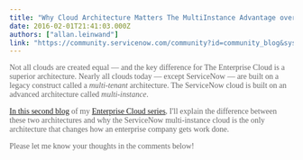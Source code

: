 ```yaml
---
title: "Why Cloud Architecture Matters The MultiInstance Advantage over MultiTenant"
date: 2016-02-01T21:41:03.000Z
authors: ["allan.leinwand"]
link: "https://community.servicenow.com/community?id=community_blog&sys_id=a59c2ee1dbd0dbc01dcaf3231f961988"
---
```

<p style="color: #666666; font-family: Montserrat;">Not all clouds are created equal — and the key difference for The Enterprise Cloud is a superior architecture. Nearly all clouds today — except ServiceNow — are built on a legacy construct called a <em>multi-tenant</em> architecture. The ServiceNow cloud is built on an advanced architecture called <em>multi-instance</em>.</p><p style="color: #666666; font-family: Montserrat;"></p><p style="color: #666666; font-family: Montserrat;"><a title="rvicematters.servicenow.com/why-cloud-architecture-matters-the-multi-instance-advantage-over-multi-tenant/" href="http://servicematters.servicenow.com/why-cloud-architecture-matters-the-multi-instance-advantage-over-multi-tenant/">In this second blog</a> of my <span style="color: #333333;"><a title="rvicematters.servicenow.com/introducing-the-enterprise-cloud/" href="http://servicematters.servicenow.com/introducing-the-enterprise-cloud/">Enterprise Cloud series</a></span>, I'll explain the difference between these two architectures and why the ServiceNow multi-instance cloud is the only architecture that changes how an enterprise company gets work done.</p><p style="color: #666666; font-family: Montserrat;"></p><p style="color: #666666; font-family: Montserrat;">Please let me know your thoughts in the comments below!</p>